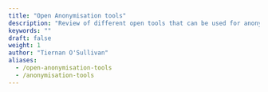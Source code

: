 ```yaml
---
title: "Open Anonymisation tools"
description: "Review of different open tools that can be used for anonymisation of qualitative data."
keywords: ""
draft: false
weight: 1
author: "Tiernan O'Sullivan"
aliases:
  - /open-anonymisation-tools
  - /anonymisation-tools
---
```


